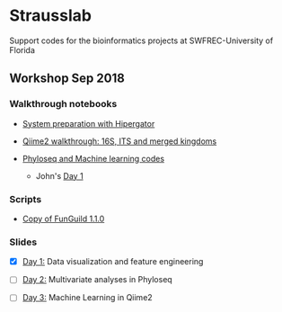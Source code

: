 # Strausslab
Support codes for the bioinformatics projects at SWFREC-University of Florida

## Workshop Sep 2018
### Walkthrough notebooks
* [System preparation with Hipergator](https://andreanuzzo.github.io/Strausslab/Preparation.nb.html)

* [Qiime2 walkthrough: 16S, ITS and merged kingdoms](https://andreanuzzo.github.io/Strausslab/Qiime2_walkthrough.nb.html)

* [Phyloseq and Machine learning codes](https://andreanuzzo.github.io/Strausslab/giphy.gif)
  * John's [Day 1](https://andreanuzzo.github.io/Strausslab/Day1.nb.html)

### Scripts
* [Copy of FunGuild 1.1.0](https://andreanuzzo.github.io/Strausslab/Funguild.py)


### Slides
- [x] [Day 1:](https://andreanuzzo.github.io/Strausslab/Workshop_day1.pdf) Data visualization and feature engineering

- [ ] [Day 2:](https://andreanuzzo.github.io/Strausslab/tenor.gif) Multivariate analyses in Phyloseq

- [ ] [Day 3:](https://andreanuzzo.github.io/Strausslab/tenor.gif) Machine Learning in Qiime2
